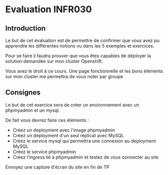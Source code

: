 # Evaluation INFR030

## Introduction 

Le but de cet évaluation est de permettre de confirmer que vous avez pu apprendre les différentes notions vu dans les 5 exemples et exercices. 

Pour se faire il faudra prouver que vous êtes capables de déployer la solution demandée sur mon cluster Openshift. 

Vous avez le droit à ce cours. Une page fonctionnelle et les bons éléments sur mon cluster me permettra de vous noter par groupe. 

## Consignes

Le but de cet exercice sera de créer un environnement avec un phpmyadmin et un mysql. 

De fait vous devrez faire ces éléments :

- Créez un deployment avec l'image phpmyadmin 
- Créez un deployment d'un seul réplicat avec MySQL
- Créez le service mysql qui permettra une connexion au deployment MySQL
- Créez le service phpmyadmin 
- Créez l'ingress lié à phpmyadmin et testez de vous connecter au site 

Envoyez une capture d'écran du site en fin de TP

